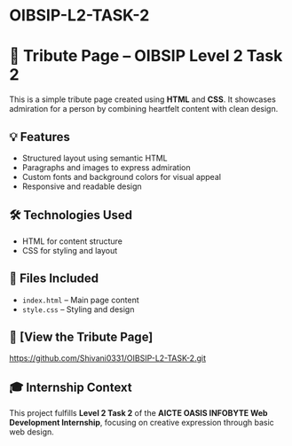 # OIBSIP-L2-TASK-2
# 🌟 Tribute Page – OIBSIP Level 2 Task 2

This is a simple tribute page created using **HTML** and **CSS**. It showcases admiration for a person by combining heartfelt content with clean design.

## 💡 Features
- Structured layout using semantic HTML
- Paragraphs and images to express admiration
- Custom fonts and background colors for visual appeal
- Responsive and readable design

## 🛠️ Technologies Used
- HTML for content structure
- CSS for styling and layout

## 📁 Files Included
- `index.html` – Main page content
- `style.css` – Styling and design

## 🚀 [View the Tribute Page]
https://github.com/Shivani0331/OIBSIP-L2-TASK-2.git

## 🎓 Internship Context
This project fulfills **Level 2 Task 2** of the **AICTE OASIS INFOBYTE Web Development Internship**, focusing on creative expression through basic web design.


